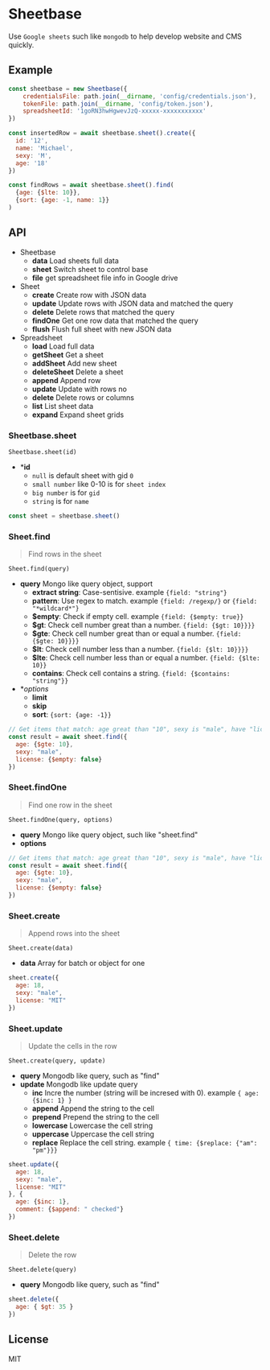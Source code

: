 # Sheetbase

Use `Google sheets` such like `mongodb` to help develop website and CMS quickly.

## Example

```javascript
const sheetbase = new Sheetbase({
    credentialsFile: path.join(__dirname, 'config/credentials.json'),
    tokenFile: path.join(__dirname, 'config/token.json'),
    spreadsheetId: '1goRN3hwHgwevJzQ-xxxxx-xxxxxxxxxxx'
})

const insertedRow = await sheetbase.sheet().create({
  id: '12',
  name: 'Michael',
  sexy: 'M',
  age: '18'
})

const findRows = await sheetbase.sheet().find(
  {age: {$lte: 10}},
  {sort: {age: -1, name: 1}}
)
```

## API

- Sheetbase
  - **data** Load sheets full data
  - **sheet** Switch sheet to control base
  - **file** get spreadsheet file info in Google drive
- Sheet
  - **create**  Create row with JSON data
  - **update**  Update rows with JSON data and matched the query
  - **delete**  Delete rows that matched the query
  - **findOne** Get one row data that matched the query
  - **flush** Flush full sheet with new JSON data
- Spreadsheet
  - **load**  Load full data
  - **getSheet**  Get a sheet
  - **addSheet**  Add new sheet
  - **deleteSheet**  Delete a sheet
  - **append** Append row
  - **update** Update with rows no
  - **delete** Delete rows or columns
  - **list** List sheet data
  - **expand** Expand sheet grids
  
### Sheetbase.sheet

```
Sheetbase.sheet(id)
```
- ***id** 
  - `null` is default sheet with gid `0`
  - `small number` like 0-10 is for `sheet index`
  - `big number` is for `gid`
  - `string` is for `name`

```javascript
const sheet = sheetbase.sheet()
```

### Sheet.find

> Find rows in the sheet

```
Sheet.find(query)
```

- **query** Mongo like query object, support
  - **extract string**: Case-sentisive. example `{field: "string"}`
  - **pattern**: Use regex to match. example `{field: /regexp/}` or `{field: "*wildcard*"}`
  - **$empty**: Check if empty cell. example `{field: {$empty: true}}`
  - **$gt**: Check cell number great than a number. `{field: {$gt: 10}}}}`
  - **$gte**: Check cell number great than or equal a number. `{field: {$gte: 10}}}}`
  - **$lt**: Check cell number less than a number. `{field: {$lt: 10}}}}`
  - **$lte**: Check cell number less than or equal a number. `{field: {$lte: 10}}`
  - **contains**: Check cell contains a string. `{field: {$contains: "string"}}`
- **options*
  - **limit**
  - **skip**
  - **sort**: `{sort: {age: -1}}`

```javascript
// Get items that match: age great than "10", sexy is "male", have "license"
const result = await sheet.find({
  age: {$gte: 10},
  sexy: "male",
  license: {$empty: false}
})
```

### Sheet.findOne

> Find one row in the sheet

```
Sheet.findOne(query, options)
```

- **query** Mongo like query object, such like "sheet.find"
- **options**

```javascript
// Get items that match: age great than "10", sexy is "male", have "license"
const result = await sheet.find({
  age: {$gte: 10},
  sexy: "male",
  license: {$empty: false}
})
```

### Sheet.create

> Append rows into the sheet

```
Sheet.create(data)
```
- **data** Array for batch or object for one


```javascript
sheet.create({
  age: 18,
  sexy: "male",
  license: "MIT"
})
```

### Sheet.update

> Update the cells in the row

```
Sheet.create(query, update)
```
- **query** Mongodb like query, such as "find"
- **update** Mongodb like update query
  - **inc** Incre the number (string will be incresed with 0). example `{ age: {$inc: 1} }`
  - **append** Append the string to the cell
  - **prepend** Prepend the string to the cell
  - **lowercase** Lowercase the cell string
  - **uppercase** Uppercase the cell string
  - **replace** Replace the cell string. example `{ time: {$replace: {"am": "pm"}}}`


```javascript
sheet.update({
  age: 18,
  sexy: "male",
  license: "MIT"
}, {
  age: {$inc: 1},
  comment: {$append: " checked"}
})
```

### Sheet.delete

> Delete the row

```
Sheet.delete(query)
```
- **query** Mongodb like query, such as "find"


```javascript
sheet.delete({
  age: { $gt: 35 }
})
```

## License
MIT
